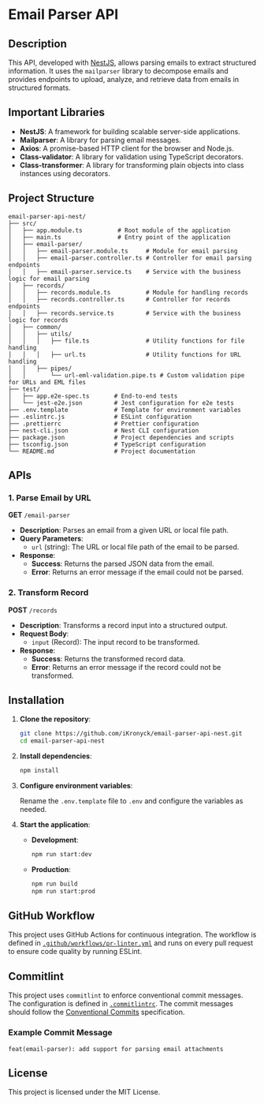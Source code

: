 # Email Parser API

## Description

This API, developed with [NestJS](https://nestjs.com/), allows parsing emails to extract structured information. It uses the `mailparser` library to decompose emails and provides endpoints to upload, analyze, and retrieve data from emails in structured formats.

## Important Libraries

- **NestJS**: A framework for building scalable server-side applications.
- **Mailparser**: A library for parsing email messages.
- **Axios**: A promise-based HTTP client for the browser and Node.js.
- **Class-validator**: A library for validation using TypeScript decorators.
- **Class-transformer**: A library for transforming plain objects into class instances using decorators.

## Project Structure

```plaintext
email-parser-api-nest/
├── src/
│   ├── app.module.ts          # Root module of the application
│   ├── main.ts                # Entry point of the application
│   ├── email-parser/
│   │   ├── email-parser.module.ts     # Module for email parsing
│   │   ├── email-parser.controller.ts # Controller for email parsing endpoints
│   │   ├── email-parser.service.ts    # Service with the business logic for email parsing
│   ├── records/
│   │   ├── records.module.ts          # Module for handling records
│   │   ├── records.controller.ts      # Controller for records endpoints
│   │   ├── records.service.ts         # Service with the business logic for records
│   ├── common/
│   │   ├── utils/
│   │   │   ├── file.ts                # Utility functions for file handling
│   │   │   ├── url.ts                 # Utility functions for URL handling
│   │   ├── pipes/
│   │       └── url-eml-validation.pipe.ts # Custom validation pipe for URLs and EML files
├── test/
│   ├── app.e2e-spec.ts       # End-to-end tests
│   └── jest-e2e.json         # Jest configuration for e2e tests
├── .env.template             # Template for environment variables
├── .eslintrc.js              # ESLint configuration
├── .prettierrc               # Prettier configuration
├── nest-cli.json             # Nest CLI configuration
├── package.json              # Project dependencies and scripts
├── tsconfig.json             # TypeScript configuration
└── README.md                 # Project documentation
```

## APIs

### 1. Parse Email by URL

**GET** `/email-parser`

- **Description**: Parses an email from a given URL or local file path.
- **Query Parameters**:
  - `url` (string): The URL or local file path of the email to be parsed.
- **Response**:
  - **Success**: Returns the parsed JSON data from the email.
  - **Error**: Returns an error message if the email could not be parsed.

### 2. Transform Record

**POST** `/records`

- **Description**: Transforms a record input into a structured output.
- **Request Body**:
  - `input` (Record): The input record to be transformed.
- **Response**:
  - **Success**: Returns the transformed record data.
  - **Error**: Returns an error message if the record could not be transformed.

## Installation

1. **Clone the repository**:

   ```bash
   git clone https://github.com/iKronyck/email-parser-api-nest.git
   cd email-parser-api-nest
   ```

2. **Install dependencies**:

   ```bash
   npm install
   ```

3. **Configure environment variables**:

   Rename the `.env.template` file to `.env` and configure the variables as needed.

4. **Start the application**:

   - **Development**:

     ```bash
     npm run start:dev
     ```

   - **Production**:

     ```bash
     npm run build
     npm run start:prod
     ```

## GitHub Workflow

This project uses GitHub Actions for continuous integration. The workflow is defined in [`.github/workflows/pr-linter.yml`](.github/workflows/pr-linter.yml) and runs on every pull request to ensure code quality by running ESLint.

## Commitlint

This project uses `commitlint` to enforce conventional commit messages. The configuration is defined in [`.commitlintrc`](.commitlintrc). The commit messages should follow the [Conventional Commits](https://www.conventionalcommits.org/en/v1.0.0/) specification.

### Example Commit Message

```
feat(email-parser): add support for parsing email attachments
```

## License

This project is licensed under the MIT License.
